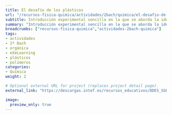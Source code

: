 ```yaml
---
title: El desafío de los plásticos
url: "/recursos-fisica-quimica/actividades/2bach/quimica/el-desafio-de-los-plasticos"
subtitle: Introducción experimental sencilla en la que se aborda la idea de que no todos los plásticos son iguales
summary: "Introducción experimental sencilla en la que se aborda la idea de que no todos los plásticos son iguales."
breadcrumbs: ["recursos-fisica-quimica","actividades-2bach-quimica"]
tags:
- actividades
- 2º Bach
- orgánica
- eXeLearning
- plásticos
- polímeros
categories:
- Química
weight: 2

# Optional external URL for project (replaces project detail page).
external_link: "https://descargas.intef.es/recursos_educativos/ODES_SGOA/Bachillerato/FQ/3B.5_-_El_desafo_de_los_plsticos/index.html"

image:
  preview_only: true
---
```


